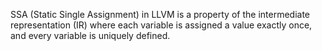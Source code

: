 SSA (Static Single Assignment) in LLVM is a property of the intermediate representation (IR) where each variable is assigned a value exactly once, and every variable is uniquely defined.